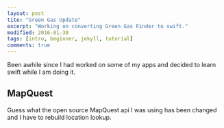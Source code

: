 ```yaml
---
layout: post
tite: "Green Gas Update"
excerpt: "Working on converting Green Gas Finder to swift."
modified: 2016-01-30
tags: [intro, beginner, jekyll, tutorial]
comments: true
---
```


Been awhile since I had worked on some of my apps and decided to learn swift while I am doing it.  

## MapQuest

Guess what the open source MapQuest api I was using has been changed and I have to rebuild location lookup.
